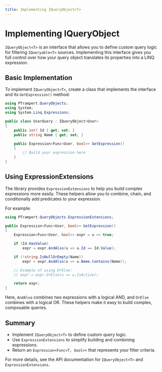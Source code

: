 ```yaml
---
title: Implementing IQueryObject<T>
---
```


# Implementing IQueryObject<T>

`IQueryObject<T>` is an interface that allows you to define custom query logic for filtering `IQueryable<T>` sources. Implementing this interface gives you full control over how your query object translates its properties into a LINQ expression.

## Basic Implementation

To implement `IQueryObject<T>`, create a class that implements the interface and its `GetExpression()` method:

```csharp
using PTrampert.QueryObjects;
using System;
using System.Linq.Expressions;

public class UserQuery : IQueryObject<User>
{
	public int? Id { get; set; }
	public string Name { get; set; }

	public Expression<Func<User, bool>> GetExpression()
	{
		// Build your expression here
	}
}
```

## Using ExpressionExtensions

The library provides `ExpressionExtensions` to help you build complex expressions more easily. These helpers allow you to combine, chain, and conditionally add predicates to your expression.


For example:

```csharp
using PTrampert.QueryObjects.ExpressionExtensions;

public Expression<Func<User, bool>> GetExpression()
{
	Expression<Func<User, bool>> expr = u => true;

	if (Id.HasValue)
		expr = expr.AndAlso(u => u.Id == Id.Value);

	if (!string.IsNullOrEmpty(Name))
		expr = expr.AndAlso(u => u.Name.Contains(Name));

	// Example of using OrElse:
	// expr = expr.OrElse(u => u.IsActive);

	return expr;
}
```

Here, `AndAlso` combines two expressions with a logical AND, and `OrElse` combines with a logical OR. These helpers make it easy to build complex, composable queries.

## Summary

- Implement `IQueryObject<T>` to define custom query logic.
- Use `ExpressionExtensions` to simplify building and combining expressions.
- Return an `Expression<Func<T, bool>>` that represents your filter criteria.

For more details, see the API documentation for `IQueryObject<T>` and `ExpressionExtensions`.

